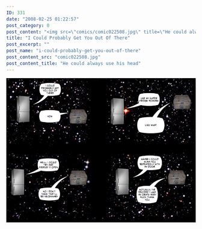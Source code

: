 ```yaml
---
ID: 331
date: "2008-02-25 01:22:57"
post_category: 0
post_content: "<img src=\"comics/comic022508.jpg\" title=\"He could always use his head\" />"
title: "I Could Probably Get You Out Of There"
post_excerpt: ""
post_name: "i-could-probably-get-you-out-of-there"
post_content_src: "comic022508.jpg"
post_content_title: "He could always use his head"
---
```



[![He could always use his head](/comics-hi-res/comic022508.jpg)](/comics-hi-res/comic022508.jpg)
